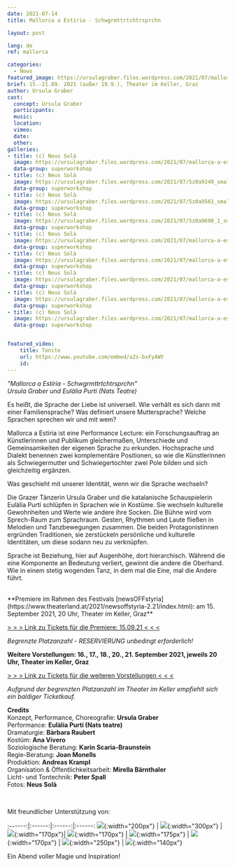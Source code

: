 ```yaml
---
date: 2021-07-14
title: Mallorca a Estíria - Schwgrmttrtchtrsprchn

layout: post

lang: de
ref: mallorca

categories:
  - News
featured_image: https://ursulagraber.files.wordpress.com/2021/07/mallorca-a-estiria-c-neus-sola_12_small.jpg?w=500&fit=crop
brief: 15.-21.09. 2021 (außer 19.9.), Theater im Keller, Graz
author: Ursula Graber
cast:
  concept: Ursula Graber
  participants:
  music:
  location:
  vimeo:
  date:
  other:
galleries:
- title: (c) Neus Solà
  image: https://ursulagraber.files.wordpress.com/2021/07/mallorca-a-estiria-c-neus-sola_12_small.jpg?w=1024&fit=crop
  data-group: superworkshop
- title: (c) Neus Solà
  image: https://ursulagraber.files.wordpress.com/2021/07/5z0a9249_small.jpg?w=1024&fit=crop
  data-group: superworkshop
- title: (c) Neus Solà
  image: https://ursulagraber.files.wordpress.com/2021/07/5z0a9561_small.jpg?w=1024&fit=crop
  data-group: superworkshop
- title: (c) Neus Solà
  image: https://ursulagraber.files.wordpress.com/2021/07/5z0a9690_1_small.jpg?w=1024&fit=crop
  data-group: superworkshop
- title: (c) Neus Solà
  image: https://ursulagraber.files.wordpress.com/2021/07/mallorca-a-estiria-c-neus-sola_1_small.jpg?w=1024&fit=crop
  data-group: superworkshop
- title: (c) Neus Solà
  image: https://ursulagraber.files.wordpress.com/2021/07/mallorca-a-estiria-c-neus-sola_3_small.jpg?w=1024&fit=crop
  data-group: superworkshop
- title: (c) Neus Solà
  image: https://ursulagraber.files.wordpress.com/2021/07/mallorca-a-estiria-c-neus-sola_4_small.jpg?w=1024&fit=crop
  data-group: superworkshop
- title: (c) Neus Solà
  image: https://ursulagraber.files.wordpress.com/2021/07/mallorca-a-estiria-c-neus-sola_10_small.jpg?w=1024&fit=crop
  data-group: superworkshop
- title: (c) Neus Solà
  image: https://ursulagraber.files.wordpress.com/2021/07/mallorca-a-estiria-c-neus-sola_13_small.jpg?w=1024&fit=crop
  data-group: superworkshop


featured_video:
    title: Tonite
    url: https://www.youtube.com/embed/a2s-bxFyAWY
    id:
---
```



*"Mallorca a Estíria - Schwgrmttrtchtrsprchn"*   
*Ursula Graber und Eulàlia Purtí (Nats Teatre)*

Es heißt, die Sprache der Liebe ist universell. Wie verhält es sich dann mit einer Familiensprache? Was definiert unsere Muttersprache? Welche Sprachen sprechen wir und mit wem?

Mallorca a Estíria ist eine Performance Lecture: ein Forschungsauftrag an Künstlerinnen und Publikum gleichermaßen, Unterschiede und Gemeinsamkeiten der eigenen Sprache zu erkunden.
Hochsprache und Dialekt benennen zwei komplementäre Positionen, so wie die Künstlerinnen als Schwiegermutter und Schwiegertochter zwei Pole bilden und sich gleichzeitig ergänzen.   

Was geschieht mit unserer Identität, wenn wir die Sprache wechseln?   

Die Grazer Tänzerin Ursula Graber und die katalanische Schauspielerin Eulàlia Purtí schlüpfen in Sprachen wie in Kostüme. Sie wechseln kulturelle Gewohnheiten und Werte wie andere ihre Socken. Die Bühne wird vom Sprech-Raum zum Sprachraum. Gesten, Rhythmen und Laute fließen in Melodien und Tanzbewegungen zusammen. Die beiden Protagonistinnen ergründen Traditionen, sie zerstückeln persönliche und kulturelle Identitäten, um diese sodann neu zu verknüpfen.   

Sprache ist Beziehung, hier auf Augenhöhe, dort hierarchisch. Während die eine Komponente an Bedeutung verliert, gewinnt die andere die Oberhand. Wie in einem stetig wogenden Tanz, in dem mal die Eine, mal die Andere führt.  


<!--plop-->

<br>
**Premiere im Rahmen des Festivals [newsOFFstyria](https://www.theaterland.at/2021/newsoffstyria-2.21/index.html):   
am 15. September 2021, 20 Uhr, Theater im Keller, Graz**

[ > > > Link zu Tickets für die Premiere: 15.09.21 < < <](https://www.theaterland.at/2021/newsoffstyria-2.21/ursula-graber-nats-teatre-mallorca-a-estiria.html)

*Begrenzte Platzanzahl - RESERVIERUNG unbedingt erforderlich!*


**Weitere Vorstellungen: 16., 17., 18., 20., 21. September 2021, jeweils 20 Uhr, Theater im Keller, Graz**   


[> > > Link zu Tickets für die weiteren Vorstellungen < < <](https://shop.ticketteer.com/ursula_graber_contemporary_dancer_choreographer/e/evt_60e28d08ee3cac001e6dac1b)



*Aufgrund der begrenzten Platzanzahl im Theater im Keller empfiehlt sich ein baldiger Ticketkauf.*




<!--plop-->


**Credits**  
Konzept, Performance, Choreografie: 	**Ursula Graber**   
Performance:   **Eulàlia Purtí (Nats teatre)**   
Dramaturgie:	**Bàrbara Raubert**      
Kostüm:	**Ana Vivero**    
Soziologische Beratung:   **Karin Scaria-Braunstein**    
Regie-Beratung: **Joan Monells**     
Produktion:   **Andreas Krampl**   
Organisation & Öffentlichkeitsarbeit:  **Mirella Bärnthaler**   
Licht- und Tontechnik:	**Peter Spall**       
Fotos:   **Neus Solà**   



<br />

Mit freundlicher Unterstützung von:   

:------:|:------:|:------:|:------:
![]({{site.url}}/images/logograz.png){:width="200px"} | ![]({{site.url}}/images/logolandstmk.png){:width="300px"} | ![]({{site.url}}/images/bildrecht_sw1.png){:width="170px"}| ![]({{site.url}}/images/logodat.png){:width="170px"} | ![]({{site.url}}/images/tiklogo_trans.png){:width="175px"} | ![]({{site.url}}/images/logolaut.png){:width="170px"} | ![]({{site.url}}/images/logo_ccter_sw2.png){:width="250px"} | ![]({{site.url}}/images/2001-MESH-Logo-schwarz.png){:width="140px"}




<!--plop-->

Ein Abend voller Magie und Inspiration!<br />


<!--[![Totem](https://i.vimeocdn.com/video/746500438_640.jpg)](https://player.vimeo.com/video/306702195)-->
